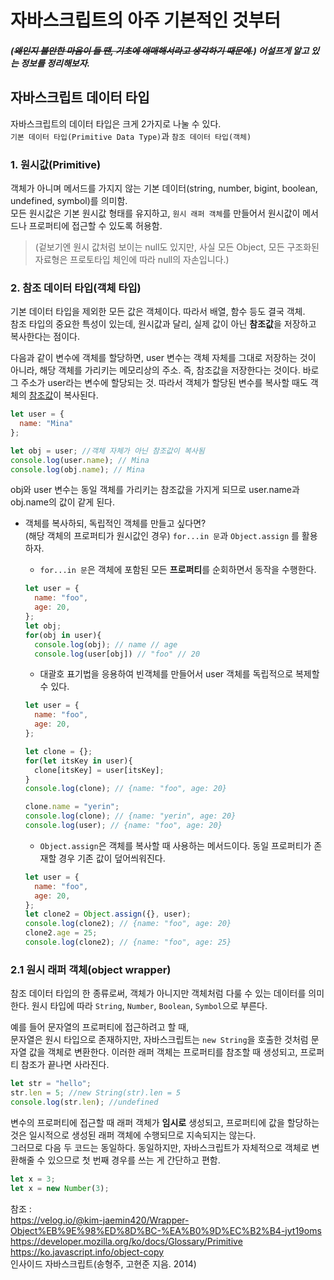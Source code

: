 # 자바스크립트의 아주 기본적인 것부터

##### (~~왜인지 불안한 마음이 들 땐, 기초에 애매해서라고 생각하기 때문에.~~) 어설프게 알고 있는 정보를 정리해보자.

## 자바스크립트 데이터 타입  
자바스크립트의 데이터 타입은 크게 2가지로 나눌 수 있다.   
`기본 데이터 타입(Primitive Data Type)`과 `참조 데이터 타입(객체)`


### 1. 원시값(Primitive)  
객체가 아니며 메서드를 가지지 않는 기본 데이터(string, number, bigint, boolean, undefined, symbol)를 의미함.  
모든 원시값은 기본 원시값 형태를 유지하고, `원시 래퍼 객체`를 만들어서 원시값이 메서드나 프로퍼티에 접근할 수 있도록 허용함.  
> (겉보기엔 원시 값처럼 보이는 null도 있지만, 사실 모든 Object, 모든 구조화된 자료형은 프로토타입 체인에 따라 null의 자손입니다.)


### 2. 참조 데이터 타입(객체 타입)  
기본 데이터 타입을 제외한 모든 값은 객체이다. 따라서 배열, 함수 등도 결국 객체.  
참조 타입의 중요한 특성이 있는데, 원시값과 달리, 실제 값이 아닌 **참조값**을 저장하고 복사한다는 점이다.  

다음과 같이 변수에 객체를 할당하면, user 변수는 객체 자체를 그대로 저장하는 것이 아니라, 해당 객체를 가리키는 메모리상의 주소. 즉, 참조값을 저장한다는 것이다. 바로 그 주소가 user라는 변수에 할당되는 것. 따라서 객체가 할당된 변수를 복사할 때도 객체의 <u>참조값</u>이 복사된다.   
```javascript
let user = {
  name: "Mina"
};

let obj = user; //객체 자체가 아닌 참조값이 복사됨
console.log(user.name); // Mina
console.log(obj.name); // Mina
```
obj와 user 변수는 동일 객체를 가리키는 참조값을 가지게 되므로 user.name과 obj.name의 값이 같게 된다.   

- 객체를 복사하되, 독립적인 객체를 만들고 싶다면?  
(해당 객체의 프로퍼티가 원시값인 경우) `for...in 문`과 `Object.assign` 를 활용하자.  

  - `for...in 문`은 객체에 포함된 모든 **프로퍼티**를 순회하면서 동작을 수행한다.  
  ```javascript
  let user = {
    name: "foo",
    age: 20,
  };
  let obj;
  for(obj in user){
    console.log(obj); // name // age
    console.log(user[obj]) // "foo" // 20
  ```
  
  - 대괄호 표기법을 응용하여 빈객체를 만들어서 user 객체를 독립적으로 복제할 수 있다.  
  ```javascript
  let user = {
    name: "foo",
    age: 20,
  };
  
  let clone = {};
  for(let itsKey in user){
    clone[itsKey] = user[itsKey];
  }
  console.log(clone); // {name: "foo", age: 20}
  
  clone.name = "yerin";
  console.log(clone); // {name: "yerin", age: 20}
  console.log(user); // {name: "foo", age: 20} 
  ```
  
  - `Object.assign`은 객체를 복사할 때 사용하는 메서드이다. 동일 프로퍼티가 존재할 경우 기존 값이 덮어씌워진다.  
  ```javascript
  let user = {
    name: "foo",
    age: 20,
  };
  let clone2 = Object.assign({}, user);
  console.log(clone2); // {name: "foo", age: 20}
  clone2.age = 25;
  console.log(clone2); // {name: "foo", age: 25}
  ```


### 2.1 원시 래퍼 객체(object wrapper)
참조 데이터 타입의 한 종류로써, 객체가 아니지만 객체처럼 다룰 수 있는 데이터를 의미한다. 원시 타입에 따라 `String`, `Number`, `Boolean`, `Symbol`으로 부른다.  

예를 들어 문자열의 프로퍼티에 접근하려고 할 때,   
문자열은 원시 타입으로 존재하지만, 자바스크립트는 `new String`을 호출한 것처럼 문자열 값을 객체로 변환한다. 이러한 래퍼 객체는 프로퍼티를 참조할 때 생성되고, 프로퍼티 참조가 끝나면 사라진다.

```javascript
let str = "hello";
str.len = 5; //new String(str).len = 5
console.log(str.len); //undefined
```

변수의 프로퍼티에 접근할 때 래퍼 객체가 **임시로** 생성되고, 프로퍼티에 값을 할당하는 것은 일시적으로 생성된 래퍼 객체에 수행되므로 지속되지는 않는다.  
그러므로 다음 두 코드는 동일하다. 동일하지만, 자바스크립트가 자체적으로 객체로 변환해줄 수 있으므로 첫 번째 경우를 쓰는 게 간단하고 편함.

```javascript
let x = 3;
let x = new Number(3);
```


참조 :   
<https://velog.io/@kim-jaemin420/Wrapper-Object%EB%9E%98%ED%8D%BC-%EA%B0%9D%EC%B2%B4-jyt19oms>  
<https://developer.mozilla.org/ko/docs/Glossary/Primitive>  
<https://ko.javascript.info/object-copy>  
인사이드 자바스크립트(송형주, 고현준 지음. 2014)   

